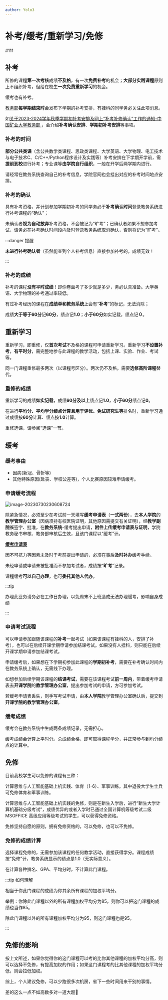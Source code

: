 ```yaml
---
author: Yolo3
---
```


# 补考/缓考/重新学习/免修

#111

## 补考

所修的课程**第一次考核**成绩**不及格**，有一次**免费补考**的机会；**大部分实践课程**原则上不组织补考，但给在校生**一次免费重新学习**的机会。

缓考也有补考。

[教务部](https://jwb.cumt.edu.cn/)**每学期结束时**会发布下学期的补考安排，有挂科的同学务必关注此项消息。

如[关于2023-2024学年秋季学期初补考安排及网上“补考补修确认”工作的通知-中国矿业大学教务部 ](https://jwb.cumt.edu.cn/info/1102/7098.htm)，会介绍**补考确认安排**、**学期初补考安排**等事项。

### 补考的时间

**部分公共类课**（含公共数学类课程、思政类课程、大学英语、大学物理、电工技术与电子技术C、C/C++/Python程序设计及实践等）补考安排在下学期开学前，需**提前到校**进行补考；专业课等**由学院自行组织**，一般在开学后两学期内进行。

请经常在教务系统查询自己的补考信息，学院官网也会挂出对应的补考时间地点安排。

### 补考的确认

具有补考资格，并计划参加学期初补考的同学务必于**补考确认时间**登录教务系统进行补考课程的“确认”；

未确认者**视为自动放弃**补考资格，不会被记为“旷考”；已确认者如果不想参加考试，请务必在补考确认时间段内及时登录教务系统取消确认，否则将记为“旷考”。

:::danger 提醒

**未进行补考确认者**（虽然能查到个人补考信息）直接参加补考的，成绩无效！

:::

### 补考的成绩

补考的课程**没有平时成绩**！即你卷面考了多少就是多少，务必认真准备。大学英语、大学物理的补考通过率较低。

有过补考经历的课程在**成绩单和教务系统**上会有“**补考**”的标记，无法消除；

成绩**大于等于60分**记**60分**，绩点记**1.0**；**小于60分**如实记载，绩点记**０**。

## 重新学习

重新学习，即重修，仅**首次考试**不及格的课程可申请重新学习。重新学习**不设置补考**，**有平时分**，需完整地参与此课程的教学活动，包括上课、实验、作业、考试等。

同一门课程重修最多两次（以课程号区分）。两次仍不及格，需要**选修高阶课程**替代。

### 重修的成绩

重新学习的成绩**如实记载**，成绩**60分及以上**绩点记**1.0**，**小于60分**绩点记**0**。

在进行**平均分、平均学分绩点计算且用于评优、免试研究生等**排名时，重新学习通过成绩按**60分**计算、绩点按**1.0**计算。

重修选课，请参阅“选课”一节。

## 缓考

### 缓考事由

- 因病(新冠、骨折等)
- 其他特殊原因(赴丧、学校公差等)，个人比赛原因较难申请缓考。

### 申请缓考流程

![image-20230730230608724](https://s2.loli.net/2023/07/30/oNLUIcVRnrEg4Y6.png)

除紧急情况，必须至少在考试前一天填写**缓考申请表**（**一式两份**），去**本人学院**的**教学管理办公室**（因病须持有校医院证明，其他原因需提交有关证明），经**教学副院长**签字、批准，在**教务系统**-缓考提出申请，**附件上传缓考申请表与证明**，学院教务秘书审核、教务部审核后生效，且该门课程以“缓考”计。

[**缓考申请表**](../Download#缓考申请表)

因不可抗力等因素未及时于考前提出申请的，必须在事后**及时补办**缓考手续。

未经申请或申请未被批准而不参加考试者，成绩按“**旷考**”记录。

课程缓考**可以自己办理**，也可**委托其他人代办**。

:::tip

办理此业务请务必在工作日办理，以免周末不上班造成无法办理缓考，影响自身成绩

:::

### 申请考试流程

可以申请参加跟随该课程的**补考**一起考试（如果该课程有挂科的人，安排了补考），也可以在后续开课学期申请参加结课考试。如果没有人挂科，则只能在后续开课学期申请参加结课考试。

申请缓考后，如果想在下学期初参加此课程的**学期初补考**，需要在补考确认时间内在教务系统上确认，无需线下办理。

如想参加后续学期该课程的**结课考试**，需要在该课程考试**前一周内**，带着缓考申请表去**开课学院**的**教学管理办公室**，提出参加考试的申请，方可参加考试。

若缓考申请表丢失，则手写考试申请，由**本人学院**教学管理办公室确认后，提交到**开课学院的教学管理办公室**。

### 缓考成绩

缓考会在教务系统中生成两条成绩记录，无需担心。

缓考成绩会计算上平时分。总成绩合格，即可取得课程学分，并正常参与到均分绩点的计算中。

## 免修

目前我校学生可以免修的课程有三种：

计算思维与人工智能基础上机实践、体育（1-6）、军事训练。其中退役大学生士兵可免修体育和军事训练。

计算思维与人工智能基础上机实践的免修，则是在新生入学后，进行“新生大学计算机基础分级考试”，成绩优异的或者入学时已通过全国计算机等级考试二级 MSOFFICE 高级应用等级考试的学生，可以获得免修资格。

免修坚持自愿的原则，拥有免修资格的，可以免修，也可以不免修。

### 免修的成绩计算

选择课程免修的，无需参加该课程的任何教学活动，直接获得学分。课程成绩按“免修”计，教务系统显示的绩点是1.0（无实际意义）。

在计算各种排名、GPA、平均分时，不计算此门课程。

:::tip 如何理解

相当于你此门课程的成绩为你其余所有课程的加权平均分。

举例：你除此门课程以外的所有课程加权平均分为85，则你可以把这门课程的成绩也当作85。

除此门课程以外的所有课程加权平均分为95，则这门课程也是95。

:::

## 免修的影响

按上文所述，如果你觉得你的这门课程可以考的比你其他课程的加权平均分高，则可以选择不免修，有提高加权的作用；如果这门课程考的比其他课程的加权平均分低，则会拉低加权。

综上，个人建议免修，可以少跑很多次机房，省下一些时间用来干别的事情。

差的这么一点不如高数多对一道大题🤩
